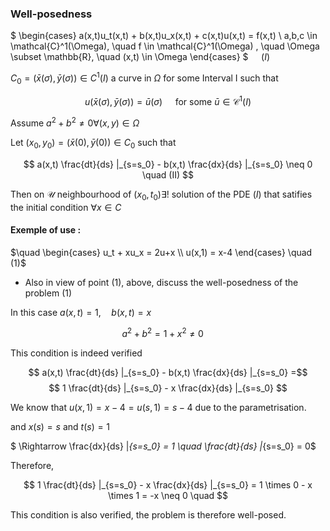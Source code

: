### Well-posedness

$
\begin{cases}
a(x,t)u_t(x,t) + b(x,t)u_x(x,t) + c(x,t)u(x,t) = f(x,t) \\
a,b,c \in \mathcal{C}^1(\Omega), \quad f \in \mathcal{C}^1(\Omega) , \quad \Omega \subset \mathbb{R}, \quad (x,t) \in \Omega 
\end{cases}
$ $\quad (I)$

$C_0 = (\bar{x}(\sigma),\bar{y}(\sigma)) \in C^1(I)$ a curve in $\Omega$ for some Interval I such that

$$
u(\bar{x}(\sigma),\bar{y}(\sigma)) = \bar{u}(\sigma) \quad \text{ for some } \bar{u} \in \mathcal{C}^1(I)
$$

Assume
 $a^2 + b^2 \neq 0 \forall (x,y) \in \Omega$ 

Let $(x_0,y_0) = (\bar{x}(0),\bar{y}(0)) \in C_0$ such that

$$
a(x,t) \frac{dt}{ds} |_{s=s_0} - b(x,t) \frac{dx}{ds} |_{s=s_0} \neq 0 \quad (II)
$$

Then on $\mathcal{U}$ neighbourhood of $(x_0, t_0) \exists!$ solution of the PDE $(I)$ that satifies the initial condition $\forall x \in C$


#### Exemple of use :

$\quad
\begin{cases}
u_t + xu_x = 2u+x  \\
u(x,1) = x-4
\end{cases}
\quad (1)$

- Also in view of point (1), above, discuss the well-posedness of the problem (1)

In this case $a(x,t) = 1, \quad b(x,t) = x$

$$
a^2 + b^2 = 1 + x^2 \neq 0 \quad
$$

This condition is indeed verified

$$
a(x,t) \frac{dt}{ds} |_{s=s_0} - b(x,t) \frac{dx}{ds} |_{s=s_0} =$$ $$
1 \frac{dt}{ds} |_{s=s_0} - x \frac{dx}{ds} |_{s=s_0}
$$

We know that $u(x,1) = x-4 = u(s,1) = s-4$ due to the parametrisation.

and $x(s) = s$ and $t(s) = 1$

$ \Rightarrow \frac{dx}{ds} |_{s=s_0} = 1 \quad \frac{dt}{ds} |_{s=s_0} = 0$

Therefore,

$$
1 \frac{dt}{ds} |_{s=s_0} - x \frac{dx}{ds} |_{s=s_0} = 1 \times 0 - x \times 1 = -x \neq 0 \quad
$$

This condition is also verified, the problem is therefore well-posed.

